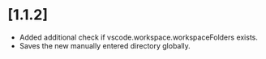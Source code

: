 # [1.1.2]

- Added additional check if vscode.workspace.workspaceFolders exists.
- Saves the new manually entered directory globally.
